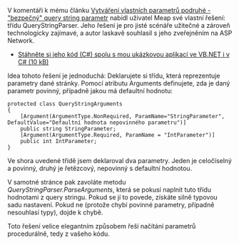 <!-- dcterms:identifier = aspnetcz#62 -->
<!-- dcterms:title = Bezpečné načítání hodnot z query stringu podruhé -->
<!-- dcterms:abstract = V komentáři k mému předchozím článku o query string parametrech nabídl uživatel Meap své vlastní řešení: třídu QueryStringParser. Jeho řešení je pro jisté scénáře užitečné a zároveň technologicky zajímavé, a autor laskavě souhlasil s jeho zveřejněním na ASP Network. -->
<!-- np9:categoryId = 1 -->
<!-- x4w:category = Programování -->
<!-- np9:authorId = 1 -->
<!-- np9:authorEmail = michal.valasek@altairis.cz -->
<!-- dcterms:creator = Michal Altair Valášek -->
<!-- dcterms:created = 2005-11-23T02:49:02.407+01:00 -->
<!-- dcterms:dateAccepted = 2005-11-23T02:49:02.407+01:00 -->

V komentáři k mému článku [Vytváření vlastních parametrů podruhé - "bezpečný" query string parametr](/entry/article-20051109.aspx) nabídl uživatel Meap své vlastní řešení: třídu QueryStringParser. Jeho řešení je pro jisté scénáře užitečné a zároveň technologicky zajímavé, a autor laskavě souhlasil s jeho zveřejněním na ASP Network.

*   [Stáhněte si jeho kód (C#) spolu s mou ukázkovou aplikací ve VB.NET i v C# (10 kB)](https://www.cdn.altairis.cz/Blog/2005/20051123-QueryStringParser.zip)

Idea tohoto řešení je jednoduchá: Deklarujete si třídu, která reprezentuje parametry dané stránky. Pomocí atributu Arguments definujete, zda je daný parametr povinný, případně jakou má defaultní hodnotu:

    protected class QueryStringArguments
    {
        [Argument(ArgumentType.NonRequired, ParamName="StringParameter", DefaultValue="Defaultní hodnota nepovinného parametru")]
        public string StringParameter;
        [Argument(ArgumentType.Required, ParamName = "IntParameter")]
        public int IntParameter;
    }

Ve shora uvedené třídě jsem deklaroval dva parametry. Jeden je celočíselný a povinný, druhý je řetězcový, nepovinný s defaultní hodnotou.

V samotné stránce pak zavoláte metodu *QueryStringParser.ParseArguments*, která se pokusí naplnit tuto třídu hodnotami z query stringu. Pokud se jí to povede, získáte silně typovou sadu nastavení. Pokud ne (protože chybí povinné parametry, případně nesouhlasí typy), dojde k chybě.

Toto řešení velice elegantním způsobem řeší načítání parametrů procedurálně, tedy z vašeho kódu.